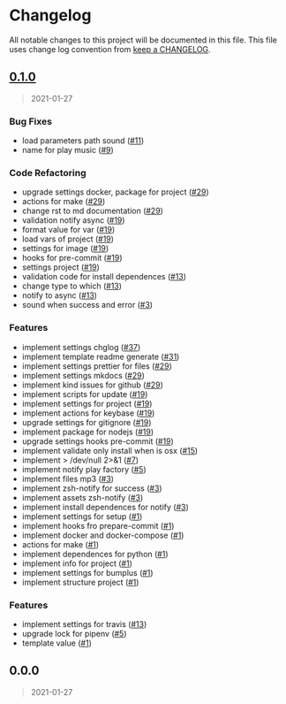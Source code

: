 # Changelog

All notable changes to this project will be documented in this file. This file uses change log convention from [keep a CHANGELOG](http://keepachangelog.com/en/0.3.0/).


<a name="0.1.0"></a>
## [0.1.0](https://github.com/luismayta/zsh-notify/compare/0.0.0...0.1.0)

> 2021-01-27

### Bug Fixes

* load parameters path sound ([#11](https://github.com/luismayta/zsh-notify/issues/11))
* name for play music ([#9](https://github.com/luismayta/zsh-notify/issues/9))

### Code Refactoring

* upgrade settings docker, package for project ([#29](https://github.com/luismayta/zsh-notify/issues/29))
* actions for make ([#29](https://github.com/luismayta/zsh-notify/issues/29))
* change rst to md documentation ([#29](https://github.com/luismayta/zsh-notify/issues/29))
* validation notify async ([#19](https://github.com/luismayta/zsh-notify/issues/19))
* format value for var ([#19](https://github.com/luismayta/zsh-notify/issues/19))
* load vars of project ([#19](https://github.com/luismayta/zsh-notify/issues/19))
* settings for image ([#19](https://github.com/luismayta/zsh-notify/issues/19))
* hooks for pre-commit ([#19](https://github.com/luismayta/zsh-notify/issues/19))
* settings project ([#19](https://github.com/luismayta/zsh-notify/issues/19))
* validation code for install dependences ([#13](https://github.com/luismayta/zsh-notify/issues/13))
* change type to which ([#13](https://github.com/luismayta/zsh-notify/issues/13))
* notify to async ([#13](https://github.com/luismayta/zsh-notify/issues/13))
* sound when success and error ([#3](https://github.com/luismayta/zsh-notify/issues/3))

### Features

* implement settings chglog ([#37](https://github.com/luismayta/zsh-notify/issues/37))
* implement template readme generate ([#31](https://github.com/luismayta/zsh-notify/issues/31))
* implement settings prettier for files ([#29](https://github.com/luismayta/zsh-notify/issues/29))
* implement settings mkdocs ([#29](https://github.com/luismayta/zsh-notify/issues/29))
* implement kind issues for github ([#29](https://github.com/luismayta/zsh-notify/issues/29))
* implement scripts for update ([#19](https://github.com/luismayta/zsh-notify/issues/19))
* implement settings for project ([#19](https://github.com/luismayta/zsh-notify/issues/19))
* implement actions for keybase ([#19](https://github.com/luismayta/zsh-notify/issues/19))
* upgrade settings for gitignore ([#19](https://github.com/luismayta/zsh-notify/issues/19))
* implement package for nodejs ([#19](https://github.com/luismayta/zsh-notify/issues/19))
* upgrade settings hooks pre-commit ([#19](https://github.com/luismayta/zsh-notify/issues/19))
* implement validate only install when is osx ([#15](https://github.com/luismayta/zsh-notify/issues/15))
* implement > /dev/null 2>&1 ([#7](https://github.com/luismayta/zsh-notify/issues/7))
* implement notify play factory ([#5](https://github.com/luismayta/zsh-notify/issues/5))
* implement files mp3 ([#3](https://github.com/luismayta/zsh-notify/issues/3))
* implement zsh-notify for success ([#3](https://github.com/luismayta/zsh-notify/issues/3))
* implement assets zsh-notify ([#3](https://github.com/luismayta/zsh-notify/issues/3))
* implement install dependences for notify ([#3](https://github.com/luismayta/zsh-notify/issues/3))
* implement settings for setup ([#1](https://github.com/luismayta/zsh-notify/issues/1))
* implement hooks fro prepare-commit ([#1](https://github.com/luismayta/zsh-notify/issues/1))
* implement docker and docker-compose ([#1](https://github.com/luismayta/zsh-notify/issues/1))
* actions for make ([#1](https://github.com/luismayta/zsh-notify/issues/1))
* implement dependences for python ([#1](https://github.com/luismayta/zsh-notify/issues/1))
* implement info for project ([#1](https://github.com/luismayta/zsh-notify/issues/1))
* implement settings for bumplus ([#1](https://github.com/luismayta/zsh-notify/issues/1))
* implement structure project ([#1](https://github.com/luismayta/zsh-notify/issues/1))

### Features

* implement settings for travis ([#13](https://github.com/luismayta/zsh-notify/issues/13))
* upgrade lock for pipenv ([#5](https://github.com/luismayta/zsh-notify/issues/5))
* template value ([#1](https://github.com/luismayta/zsh-notify/issues/1))


<a name="0.0.0"></a>
## 0.0.0

> 2021-01-27

